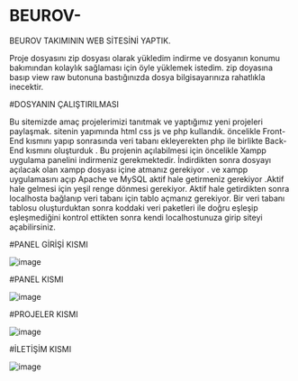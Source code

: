 
# BEUROV-
BEUROV TAKIMININ WEB SİTESİNİ YAPTIK.

Proje dosyasını zip dosyası olarak yükledim indirme ve dosyanın konumu bakımından kolaylık sağlaması için öyle yüklemek istedim.
zip doyasına basıp view raw butonuna bastığınızda dosya bilgisayarınıza rahatlıkla inecektir.

#DOSYANIN ÇALIŞTIRILMASI 


Bu sitemizde amaç projelerimizi tanıtmak ve yaptığımız yeni projeleri paylaşmak.
sitenin yapımında html css js ve php kullandık.
öncelikle Front-End kısmını yapıp sonrasında veri tabanı ekleyerekten php ile birlikte Back-End kısmını oluşturduk .
Bu projenin açılabilmesi için öncelikle Xampp uygulama panelini indirmeniz gerekmektedir. İndirdikten sonra dosyayı açılacak olan xampp dosyası içine atmanız gerekiyor . ve xampp uygulamasını açıp Apache ve MySQL aktif hale getirmeniz gerekiyor .Aktif hale gelmesi için yeşil renge dönmesi gerekiyor.
Aktif hale getirdikten sonra localhosta bağlanıp veri tabanı için tablo açmanız gerekiyor. Bir veri tabanı tablosu oluşturduktan sonra koddaki veri paketleri ile doğru eşleşip eşleşmediğini kontrol ettikten sonra kendi localhostunuza girip siteyi açabilirsiniz.



#PANEL GİRİŞİ KISMI

![image](https://user-images.githubusercontent.com/108019837/213166773-7b1032ea-e4e7-4c9c-b377-7106651420f5.png)

#PANEL KISMI

![image](https://user-images.githubusercontent.com/108019837/213166908-cc86bf69-93e6-4bee-bc16-23f3bb3a5d1d.png)

#PROJELER KISMI

![image](https://user-images.githubusercontent.com/108019837/213166612-1415a853-5c3e-498a-9a6c-ea5e70681653.png)

#İLETİŞİM KISMI

![image](https://user-images.githubusercontent.com/108019837/213166333-2235b30b-4cdc-431c-afc3-b305ebb0ec23.png)
